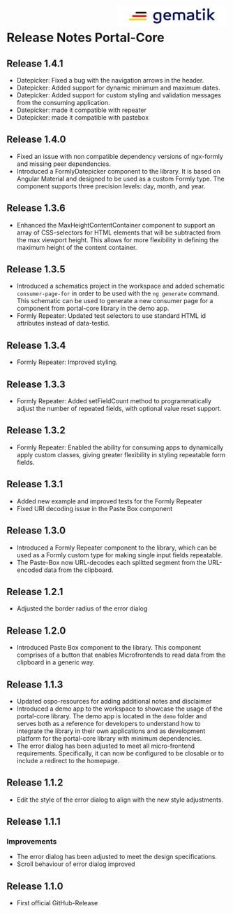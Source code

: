 <img align="right" alt="gematik" width="250" height="47" src="media/Gematik_Logo_Flag.png"/> <br/>    

# Release Notes Portal-Core

## Release 1.4.1

- Datepicker: Fixed a bug with the navigation arrows in the header.
- Datepicker: Added support for dynamic minimum and maximum dates.
- Datepicker: Added support for custom styling and validation messages from the consuming application.
- Datepicker: made it compatible with repeater
- Datepicker: made it compatible with pastebox

## Release 1.4.0

- Fixed an issue with non compatible dependency versions of ngx-formly and missing peer dependencies.
- Introduced a FormlyDatepicker component to the library. It is based on Angular Material and designed to be used as a custom Formly type. The component supports three precision levels: day, month, and year.

## Release 1.3.6

- Enhanced the MaxHeightContentContainer component to support an array of CSS-selectors for HTML elements that will be subtracted from the max viewport height. This allows for more flexibility in defining the maximum height of the content container.


## Release 1.3.5

- Introduced a schematics project in the workspace and added schematic `consumer-page-for` in order to be used with the `ng generate` command. This schematic can be used to generate a new consumer page for a component from portal-core library in the demo app.
- Formly Repeater: Updated test selectors to use standard HTML id attributes instead of data-testid.


## Release 1.3.4

- Formly Repeater: Improved styling.


## Release 1.3.3

- Formly Repeater: Added setFieldCount method to programmatically adjust the number of repeated fields, with optional value reset support.


## Release 1.3.2

- Formly Repeater: Enabled the ability for consuming apps to dynamically apply custom classes, giving greater flexibility in styling repeatable form fields.


## Release 1.3.1

- Added new example and improved tests for the Formly Repeater
- Fixed URI decoding issue in the Paste Box component

## Release 1.3.0

- Introduced a Formly Repeater component to the library, which can be used as a Formly custom type for making single input fields repeatable.
- The Paste-Box now URL-decodes each splitted segment from the URL-encoded data from the clipboard.

## Release 1.2.1

- Adjusted the border radius of the error dialog

## Release 1.2.0

- Introduced Paste Box component to the library. This component comprises of a button that enables Microfrontends to read data from the clipboard in a generic way.

## Release 1.1.3

- Updated ospo-resources for adding additional notes and disclaimer
- Introduced a demo app to the workspace to showcase the usage of the portal-core library. The demo app is located in the `demo` folder and serves both as a reference for developers to understand how to integrate the library in their own applications and as development platform for the portal-core library with minimum dependencies.
- The error dialog has been adjusted to meet all micro-frontend requirements. Specifically, it can now be configured to be closable or to include a redirect to the homepage.

## Release 1.1.2

- Edit the style of the error dialog to align with the new style adjustments.

## Release 1.1.1

### Improvements

- The error dialog has been adjusted to meet the design specifications.
- Scroll behaviour of error dialog improved

## Release 1.1.0

- First official GitHub-Release
